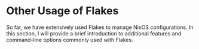 # Other Usage of Flakes

So far, we have extensively used Flakes to manage NixOS configurations. In this section, I will provide a brief introduction to additional features and command-line options commonly used with Flakes.